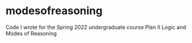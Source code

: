 # modesofreasoning
Code I wrote for the Spring 2022 undergraduate course Plan II Logic and Modes of Reasoning
